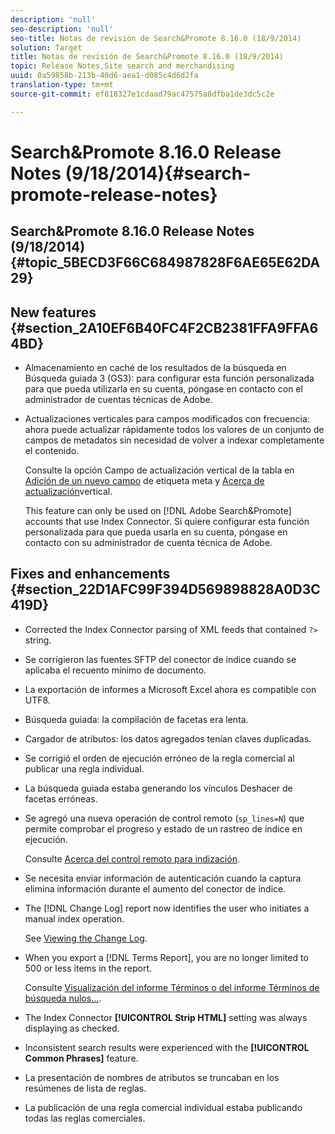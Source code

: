 ```yaml
---
description: 'null'
seo-description: 'null'
seo-title: Notas de revisión de Search&Promote 8.16.0 (18/9/2014)
solution: Target
title: Notas de revisión de Search&Promote 8.16.0 (18/9/2014)
topic: Release Notes,Site search and merchandising
uuid: 0a59858b-213b-40d6-aea1-d085c4d6d2fa
translation-type: tm+mt
source-git-commit: ef818327e1cdaad79ac47575a8dfba1de3dc5c2e

---
```



# Search&amp;Promote 8.16.0 Release Notes (9/18/2014){#search-promote-release-notes}

## Search&amp;Promote 8.16.0 Release Notes (9/18/2014) {#topic_5BECD3F66C684987828F6AE65E62DA29}

## New features {#section_2A10EF6B40FC4F2CB2381FFA9FFA64BD}

* Almacenamiento en caché de los resultados de la búsqueda en Búsqueda guiada 3 (GS3): para configurar esta función personalizada para que pueda utilizarla en su cuenta, póngase en contacto con el administrador de cuentas técnicas de Adobe.
* Actualizaciones verticales para campos modificados con frecuencia: ahora puede actualizar rápidamente todos los valores de un conjunto de campos de metadatos sin necesidad de volver a indexar completamente el contenido.

   Consulte la opción Campo de actualización vertical de la tabla en [Adición de un nuevo campo](../c-about-settings-menu/c-about-metadata-menu.md#task_6DF188C0FC7F4831A4444CA9AFA615E5) de etiqueta meta y [Acerca de actualización](../c-about-index-menu/c-about-vertical-updates.md#concept_E65A70C9C2E04804BF24FBE1B3CAD899)vertical.

   This feature can only be used on [!DNL Adobe Search&Promote] accounts that use Index Connector. Si quiere configurar esta función personalizada para que pueda usarla en su cuenta, póngase en contacto con su administrador de cuenta técnica de Adobe.

## Fixes and enhancements {#section_22D1AFC99F394D569898828A0D3C419D}

* Corrected the Index Connector parsing of XML feeds that contained `?>` string.
* Se corrigieron las fuentes SFTP del conector de índice cuando se aplicaba el recuento mínimo de documento.
* La exportación de informes a Microsoft Excel ahora es compatible con UTF8.
* Búsqueda guiada: la compilación de facetas era lenta.
* Cargador de atributos: los datos agregados tenían claves duplicadas.
* Se corrigió el orden de ejecución erróneo de la regla comercial al publicar una regla individual.
* La búsqueda guiada estaba generando los vínculos Deshacer de facetas erróneas.
* Se agregó una nueva operación de control remoto (`sp_lines=N`) que permite comprobar el progreso y estado de un rastreo de índice en ejecución.

   Consulte [Acerca del control remoto para indización](../c-about-index-menu/c-about-remote-control-for-indexing.md#concept_C79B322190E84106A434E5C6D4A4118F).

* Se necesita enviar información de autenticación cuando la captura elimina información durante el aumento del conector de índice.
* The [!DNL Change Log] report now identifies the user who initiates a manual index operation.

   See [Viewing the Change Log](../c-about-reports-menu/c-about-reports-menu.md#task_166F1156719F4B3D834BEA8E249C8057).

* When you export a [!DNL Terms Report], you are no longer limited to 500 or less items in the report.

   Consulte [Visualización del informe Términos o del informe Términos de búsqueda nulos...](../c-about-reports-menu/c-about-reports-menu.md#task_53B7ED1582DD4B0E8376546A7AFC789A).

* The Index Connector **[!UICONTROL Strip HTML]** setting was always displaying as checked.
* Inconsistent search results were experienced with the **[!UICONTROL Common Phrases]** feature.
* La presentación de nombres de atributos se truncaban en los resúmenes de lista de reglas.
* La publicación de una regla comercial individual estaba publicando todas las reglas comerciales.

